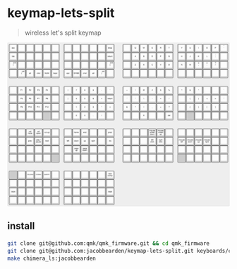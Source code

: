 # keymap-lets-split

> wireless let's split keymap

![](keyboard-layout.png)

## install

```bash
git clone git@github.com:qmk/qmk_firmware.git && cd qmk_firmware
git clone git@github.com:jacobbearden/keymap-lets-split.git keyboards/chimera_ls/keymaps/jacobbearden
make chimera_ls:jacobbearden
```
